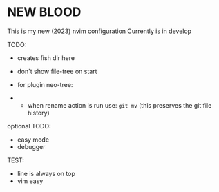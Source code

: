 # NEW BLOOD

This is my new (2023) nvim configuration
Currently is in develop

TODO:

- creates fish dir here
- don't show file-tree on start

- for plugin neo-tree:
- - when rename action is run use: `git mv` (this preserves the git file history)

optional TODO:

- easy mode
- debugger

TEST:

- line is always on top
- vim easy

